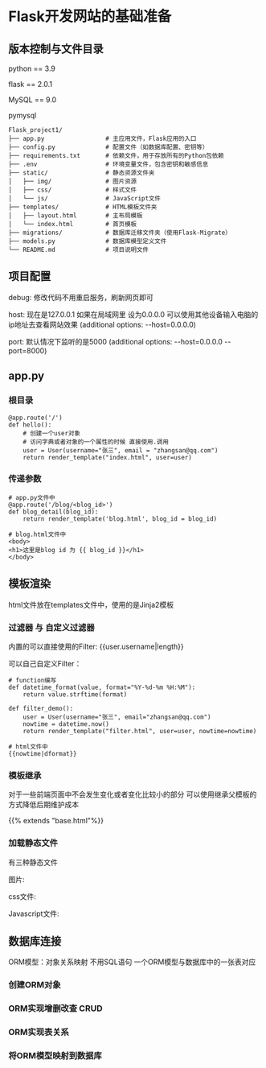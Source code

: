 # Flask开发网站的基础准备

## 版本控制与文件目录

python == 3.9

flask == 2.0.1

MySQL == 9.0

pymysql

```
Flask_project1/
├── app.py                 # 主应用文件，Flask应用的入口
├── config.py              # 配置文件（如数据库配置、密钥等）
├── requirements.txt       # 依赖文件，用于存放所有的Python包依赖
├── .env                   # 环境变量文件，包含密钥和敏感信息
├── static/                # 静态资源文件夹
│   ├── img/               # 图片资源
│   ├── css/               # 样式文件
│   └── js/                # JavaScript文件
├── templates/             # HTML模板文件夹
│   ├── layout.html        # 主布局模板
│   └── index.html         # 首页模板
├── migrations/            # 数据库迁移文件夹（使用Flask-Migrate）
├── models.py              # 数据库模型定义文件
└── README.md              # 项目说明文件
```

## 项目配置

debug: 修改代码不用重启服务，刷新网页即可

host: 现在是127.0.0.1 如果在局域网里 设为0.0.0.0 可以使用其他设备输入电脑的ip地址去查看网站效果 (additional options: --host=0.0.0.0)

port: 默认情况下监听的是5000 (additional options: --host=0.0.0.0 --port=8000)

## app.py

### 根目录
```
@app.route('/')
def hello():
    # 创建一个user对象
    # 访问字典或者对象的一个属性的时候 直接使用.调用
    user = User(username="张三", email = "zhangsan@qq.com")
    return render_template("index.html", user=user)
```

### 传递参数
```
# app.py文件中
@app.route('/blog/<blog_id>')
def blog_detail(blog_id):
    return render_template('blog.html', blog_id = blog_id)

# blog.html文件中
<body>
<h1>这里是blog id 为 {{ blog_id }}</h1>
</body>
```

## 模板渲染
html文件放在templates文件中，使用的是Jinja2模板

### 过滤器 与 自定义过滤器
内置的可以直接使用的Filter: {{user.username|length}}

可以自己自定义Filter：
```
# function编写
def datetime_format(value, format="%Y-%d-%m %H:%M"):
    return value.strftime(format)
    
def filter_demo():
    user = User(username="张三", email="zhangsan@qq.com")
    nowtime = datetime.now()
    return render_template("filter.html", user=user, nowtime=nowtime)
    
# html文件中
{{nowtime|dformat}}

```


### 模板继承
对于一些前端页面中不会发生变化或者变化比较小的部分 可以使用继承父模板的方式降低后期维护成本

{{% extends "base.html"%}}

### 加载静态文件
有三种静态文件

图片: <img> </img>

css文件: <link> </link>

Javascript文件: <script> </script>


## 数据库连接
ORM模型：对象关系映射 不用SQL语句 一个ORM模型与数据库中的一张表对应

### 创建ORM对象


### ORM实现增删改查 CRUD


### ORM实现表关系

### 将ORM模型映射到数据库








